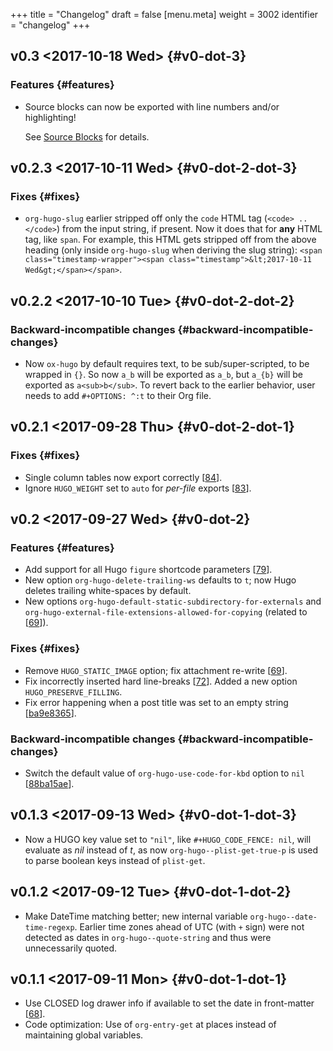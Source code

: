 +++
title = "Changelog"
draft = false
[menu.meta]
  weight = 3002
  identifier = "changelog"
+++

## v0.3 <span class="timestamp-wrapper"><span class="timestamp">&lt;2017-10-18 Wed&gt;</span></span> {#v0-dot-3}


### Features {#features}

-   Source blocks can now be exported with line numbers and/or
    highlighting!

    See [Source Blocks](https://ox-hugo.scripter.co/doc/source-blocks) for details.


## v0.2.3 <span class="timestamp-wrapper"><span class="timestamp">&lt;2017-10-11 Wed&gt;</span></span> {#v0-dot-2-dot-3}


### Fixes {#fixes}

-   `org-hugo-slug` earlier stripped off only the `code` HTML tag
    (`<code> .. </code>`) from the input string, if present. Now it does
    that for **any** HTML tag, like `span`. For example, this HTML gets
    stripped off from the above heading (only inside `org-hugo-slug`
    when deriving the slug string): `<span
      class="timestamp-wrapper"><span class="timestamp">&lt;2017-10-11
      Wed&gt;</span></span>`.


## v0.2.2 <span class="timestamp-wrapper"><span class="timestamp">&lt;2017-10-10 Tue&gt;</span></span> {#v0-dot-2-dot-2}


### Backward-incompatible changes {#backward-incompatible-changes}

-   Now `ox-hugo` by default requires text, to be sub/super-scripted, to
    be wrapped in `{}`. So now `a_b` will be exported as `a_b`, but
    `a_{b}` will be exported as `a<sub>b</sub>`. To revert back to the
    earlier behavior, user needs to add `#+OPTIONS: ^:t` to their Org
    file.


## v0.2.1 <span class="timestamp-wrapper"><span class="timestamp">&lt;2017-09-28 Thu&gt;</span></span> {#v0-dot-2-dot-1}


### Fixes {#fixes}

-   Single column tables now export correctly [[84](https://github.com/kaushalmodi/ox-hugo/issues/84)].
-   Ignore `HUGO_WEIGHT` set to `auto` for _per-file_ exports
    [[83](https://github.com/kaushalmodi/ox-hugo/issues/83)].


## v0.2 <span class="timestamp-wrapper"><span class="timestamp">&lt;2017-09-27 Wed&gt;</span></span> {#v0-dot-2}


### Features {#features}

-   Add support for all Hugo `figure` shortcode parameters
    [[79](https://github.com/kaushalmodi/ox-hugo/issues/79)].
-   New option `org-hugo-delete-trailing-ws` defaults to `t`; now Hugo
    deletes trailing white-spaces by default.
-   New options `org-hugo-default-static-subdirectory-for-externals` and
    `org-hugo-external-file-extensions-allowed-for-copying` (related to
    [[69](https://github.com/kaushalmodi/ox-hugo/issues/69)]).


### Fixes {#fixes}

-   Remove `HUGO_STATIC_IMAGE` option; fix attachment re-write
    [[69](https://github.com/kaushalmodi/ox-hugo/issues/69)].
-   Fix incorrectly inserted hard line-breaks [[72](https://github.com/kaushalmodi/ox-hugo/issues/72)]. Added a
    new option `HUGO_PRESERVE_FILLING`.
-   Fix error happening when a post title was set to an empty string
    [[ba9e8365](https://github.com/kaushalmodi/ox-hugo/commit/ba9e8365f6ee42f030ed806bf5ec42d6acce4c76)].


### Backward-incompatible changes {#backward-incompatible-changes}

-   Switch the default value of `org-hugo-use-code-for-kbd` option to
    `nil` [[88ba15ae](https://github.com/kaushalmodi/ox-hugo/commit/88ba15ae9bc809b0983315446c88fecfda3534e5)].


## v0.1.3 <span class="timestamp-wrapper"><span class="timestamp">&lt;2017-09-13 Wed&gt;</span></span> {#v0-dot-1-dot-3}

-   Now a HUGO key value set to `"nil"`, like `#+HUGO_CODE_FENCE: nil`,
    will evaluate as _nil_ instead of _t_, as now
    `org-hugo--plist-get-true-p` is used to parse boolean keys instead
    of `plist-get`.


## v0.1.2 <span class="timestamp-wrapper"><span class="timestamp">&lt;2017-09-12 Tue&gt;</span></span> {#v0-dot-1-dot-2}

-   Make DateTime matching better; new internal variable
    `org-hugo--date-time-regexp`. Earlier time zones ahead of UTC (with
    `+` sign) were not detected as dates in `org-hugo--quote-string` and
    thus were unnecessarily quoted.


## v0.1.1 <span class="timestamp-wrapper"><span class="timestamp">&lt;2017-09-11 Mon&gt;</span></span> {#v0-dot-1-dot-1}

-   Use CLOSED log drawer info if available to set the date in
    front-matter [[68](https://github.com/kaushalmodi/ox-hugo/issues/68)].
-   Code optimization: Use of `org-entry-get` at places instead of
    maintaining global variables.
